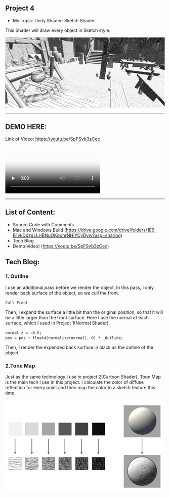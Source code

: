 Project 4
-------------------------------------------------------------

- My Topic: Unity Shader: Sketch Shader

This Shader will draw every object in Sketch style.

![](https://github.com/dgm6410/research-project-4-chenlifan250/raw/master/sketchScene.jpg)

-------------------------------------------------------------

DEMO HERE:
-------------------------------------------------------------
Link of Video: https://youtu.be/SpFSvb3zCec

<video id="video" controls="" preload="none" poster="https://github.com/dgm6410/research-project-4-chenlifan250/raw/master/sketchScene.jpg">
<source id="mp4" src="https://youtu.be/SpFSvb3zCec" type="video/mp4">
</video>

-------------------------------------------------------------

List of Content:
-------------------------------------------------------------
- Source Code with Comments
- Mac and Windows Build
  (https://drive.google.com/drive/folders/1E9-B1vkDdzgLLHBNuOKpohrNHjYCyDyw?usp=sharing)
- Tech Blog 
- Demo(video) 
  (https://youtu.be/SpFSvb3zCec) 

Tech Blog:
-------------------------------------------------------------

### 1. Outline
I use an additional pass before we render the object. In this pass, I only render back surface of the object, so we cull the front.
~~~
Cull Front
~~~

Then, I expand the surface a little bit than the original position, so that it will be a little larger than the front surface. Here I use the normal of each surface, which I used in Project 1(Normal Shader). 
~~~
normal.z = -0.5;    
pos = pos + float4(normalize(normal), 0) * _Outline;
~~~

Then, I render the expended back surface in black as the outline of the object.

### 2.Tone Map
Just as the same technology I use in project 2(Cartoon Shader), Toon Map is the main tech I use in this project. I calculate the color of diffuse reflection for every point and then map the color to a sketch texture this time.

![](https://github.com/dgm6410/research-project-4-chenlifan250/raw/master/SketchMap.JPG)
